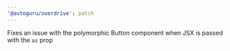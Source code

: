 ```yaml
---
'@autoguru/overdrive': patch
---
```


Fixes an issue with the polymorphic Button component when JSX is passed with the
`as` prop
